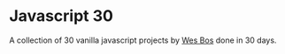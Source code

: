 # Javascript 30

A collection of 30 vanilla javascript projects by [Wes Bos](https://github.com/wesbos/JavaScript30) done in 30 days.
